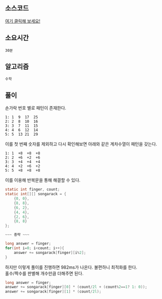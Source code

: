 ## 소스코드
[여기 클릭해 보세요!](https://github.com/BE-Archive/Algorithm-Study/blob/main/wnso-kim/Week_40/BOJ_1614_영식이의_손가락/BOJ_1614_영식이의_손가락.java)

## 소요시간
`30분`

## 알고리즘
`수학`

## 풀이
손가락 번호 별로 패턴이 존재한다.   
```
1: 1  9  17  25   
2: 2  8  10  16   
3: 3  7  11  15   
4: 4  6  12  14
5: 5  13 21  29
```

이를 첫 번째 숫자를 제외하고 다시 확인해보면 아래와 같은 계차수열이 패턴을 갖는다.
```
1: 1  +8  +8  +8
2: 2  +6  +2  +6
3: 3  +4  +4  +4
4: 4  +2  +6  +2
5: 5  +8  +8  +8
```

이를 이용해 반복문을 통해 해결할 수 있다.

```java
static int finger, count;
static int[][] songarack = {
    {0, 0},
    {8, 8},
    {6, 2},
    {4, 4},
    {2, 6},
    {8, 8}
};

~~~ 중략 ~~~

long answer = finger;
for(int i=0; i<count; i++){
    answer += songarack[finger][i%2];
}
```

하지만 이렇게 풀이를 진행하면 982ms가 나온다. 불편하니 최적화를 한다.   
홀수/짝수를 판별해 개수만큼 더해주면 된다.   

```java
long answer = finger;
answer += songarack[finger][0] * (count/2l + (count%2==1? 1: 0));
answer += songarack[finger][1] * (count/2l);
```

